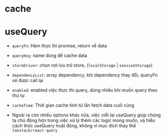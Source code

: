 # cache

# useQuery

- `queryFn`: Hàm thực thi promise, return về data

- `queryKey`: name dùng để cache data

- `storeDriver`: chọn nơi lưu trữ store, (`localStorage` | `sessionStorage`)

- `dependencyList`: array dependency, khi dependency thay đổi, queryFn sẽ được call lại

- `enabled`: enabled việc thực thi query, dùng nhiều khi muốn query theo thứ tự

- `cacheTime`: Thời gian cache tính từ lần fetch data cuối cùng

- Ngoài ra còn nhiều options khác nữa, việc viết lại useQuery giúp chúng ta chủ động hơn trong việc xử lý thêm các logic mong muốn, và hiểu cách thức useQuery hoặt động, không vì mục đích thay thể `tanstack/react-query`